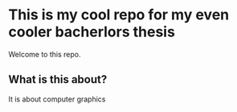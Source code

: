 # This is my cool repo for my even cooler bacherlors thesis

Welcome to this repo.

## What is this about?

It is about computer graphics
